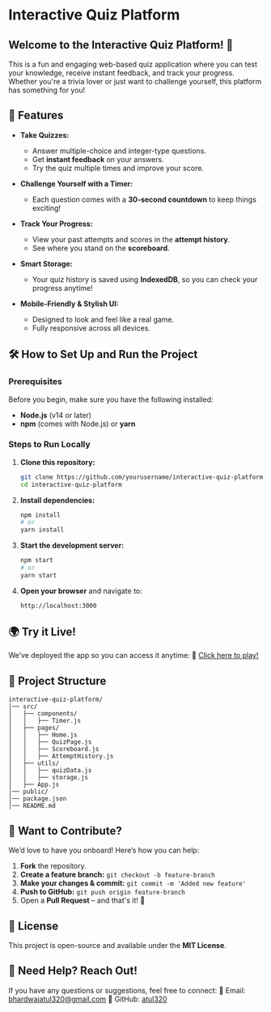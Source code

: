 # **Interactive Quiz Platform**

## **Welcome to the Interactive Quiz Platform! 🎉**
This is a fun and engaging web-based quiz application where you can test your knowledge, receive instant feedback, and track your progress. Whether you're a trivia lover or just want to challenge yourself, this platform has something for you!

## **🚀 Features**
- **Take Quizzes:**
  - Answer multiple-choice and integer-type questions.
  - Get **instant feedback** on your answers.
  - Try the quiz multiple times and improve your score.
  
- **Challenge Yourself with a Timer:**
  - Each question comes with a **30-second countdown** to keep things exciting!
  
- **Track Your Progress:**
  - View your past attempts and scores in the **attempt history**.
  - See where you stand on the **scoreboard**.
  
- **Smart Storage:**
  - Your quiz history is saved using **IndexedDB**, so you can check your progress anytime!
  
- **Mobile-Friendly & Stylish UI:**
  - Designed to look and feel like a real game.
  - Fully responsive across all devices.

## **🛠 How to Set Up and Run the Project**
### **Prerequisites**
Before you begin, make sure you have the following installed:
- **Node.js** (v14 or later)
- **npm** (comes with Node.js) or **yarn**

### **Steps to Run Locally**
1. **Clone this repository:**
   ```sh
   git clone https://github.com/yourusername/interactive-quiz-platform.git
   cd interactive-quiz-platform
   ```

2. **Install dependencies:**
   ```sh
   npm install
   # or
   yarn install
   ```

3. **Start the development server:**
   ```sh
   npm start
   # or
   yarn start
   ```

4. **Open your browser** and navigate to:
   ```sh
   http://localhost:3000
   ```

## **🌍 Try it Live!**
We’ve deployed the app so you can access it anytime:
🔗 [Click here to play!](https://your-deployment-link.com)

## **📂 Project Structure**
```
interactive-quiz-platform/
│── src/
│   ├── components/
│   │   ├── Timer.js
│   ├── pages/
│   │   ├── Home.js
│   │   ├── QuizPage.js
│   │   ├── Scoreboard.js
│   │   ├── AttemptHistory.js
│   ├── utils/
│   │   ├── quizData.js
│   │   ├── storage.js
│   ├── App.js
│── public/
│── package.json
│── README.md
```

## **🤝 Want to Contribute?**
We’d love to have you onboard! Here’s how you can help:
1. **Fork** the repository.
2. **Create a feature branch:** `git checkout -b feature-branch`
3. **Make your changes & commit:** `git commit -m 'Added new feature'`
4. **Push to GitHub:** `git push origin feature-branch`
5. Open a **Pull Request** – and that's it! 🎉

## **📜 License**
This project is open-source and available under the **MIT License**.

## **📧 Need Help? Reach Out!**
If you have any questions or suggestions, feel free to connect:
📧 Email: bhardwajatul320@gmail.com
📌 GitHub: [atul320](https://github.com/atul320)

